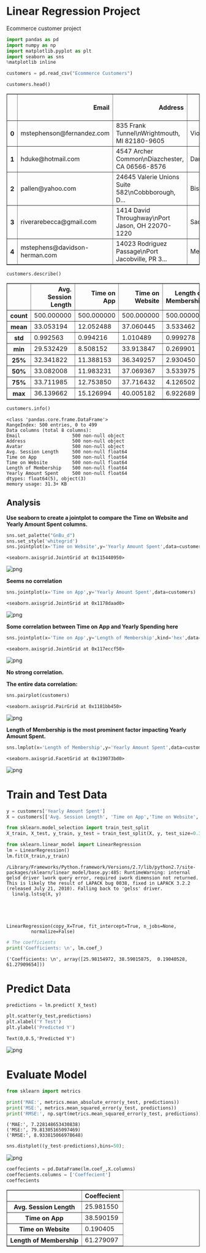 
# Linear Regression Project

Ecommerce customer project


```python
import pandas as pd
import numpy as np
import matplotlib.pyplot as plt
import seaborn as sns
%matplotlib inline
```


```python
customers = pd.read_csv("Ecommerce Customers")
```


```python
customers.head()
```




<div>
<style scoped>
    .dataframe tbody tr th:only-of-type {
        vertical-align: middle;
    }

    .dataframe tbody tr th {
        vertical-align: top;
    }

    .dataframe thead th {
        text-align: right;
    }
</style>
<table border="1" class="dataframe">
  <thead>
    <tr style="text-align: right;">
      <th></th>
      <th>Email</th>
      <th>Address</th>
      <th>Avatar</th>
      <th>Avg. Session Length</th>
      <th>Time on App</th>
      <th>Time on Website</th>
      <th>Length of Membership</th>
      <th>Yearly Amount Spent</th>
    </tr>
  </thead>
  <tbody>
    <tr>
      <th>0</th>
      <td>mstephenson@fernandez.com</td>
      <td>835 Frank Tunnel\nWrightmouth, MI 82180-9605</td>
      <td>Violet</td>
      <td>34.497268</td>
      <td>12.655651</td>
      <td>39.577668</td>
      <td>4.082621</td>
      <td>587.951054</td>
    </tr>
    <tr>
      <th>1</th>
      <td>hduke@hotmail.com</td>
      <td>4547 Archer Common\nDiazchester, CA 06566-8576</td>
      <td>DarkGreen</td>
      <td>31.926272</td>
      <td>11.109461</td>
      <td>37.268959</td>
      <td>2.664034</td>
      <td>392.204933</td>
    </tr>
    <tr>
      <th>2</th>
      <td>pallen@yahoo.com</td>
      <td>24645 Valerie Unions Suite 582\nCobbborough, D...</td>
      <td>Bisque</td>
      <td>33.000915</td>
      <td>11.330278</td>
      <td>37.110597</td>
      <td>4.104543</td>
      <td>487.547505</td>
    </tr>
    <tr>
      <th>3</th>
      <td>riverarebecca@gmail.com</td>
      <td>1414 David Throughway\nPort Jason, OH 22070-1220</td>
      <td>SaddleBrown</td>
      <td>34.305557</td>
      <td>13.717514</td>
      <td>36.721283</td>
      <td>3.120179</td>
      <td>581.852344</td>
    </tr>
    <tr>
      <th>4</th>
      <td>mstephens@davidson-herman.com</td>
      <td>14023 Rodriguez Passage\nPort Jacobville, PR 3...</td>
      <td>MediumAquaMarine</td>
      <td>33.330673</td>
      <td>12.795189</td>
      <td>37.536653</td>
      <td>4.446308</td>
      <td>599.406092</td>
    </tr>
  </tbody>
</table>
</div>




```python
customers.describe()
```




<div>
<style scoped>
    .dataframe tbody tr th:only-of-type {
        vertical-align: middle;
    }

    .dataframe tbody tr th {
        vertical-align: top;
    }

    .dataframe thead th {
        text-align: right;
    }
</style>
<table border="1" class="dataframe">
  <thead>
    <tr style="text-align: right;">
      <th></th>
      <th>Avg. Session Length</th>
      <th>Time on App</th>
      <th>Time on Website</th>
      <th>Length of Membership</th>
      <th>Yearly Amount Spent</th>
    </tr>
  </thead>
  <tbody>
    <tr>
      <th>count</th>
      <td>500.000000</td>
      <td>500.000000</td>
      <td>500.000000</td>
      <td>500.000000</td>
      <td>500.000000</td>
    </tr>
    <tr>
      <th>mean</th>
      <td>33.053194</td>
      <td>12.052488</td>
      <td>37.060445</td>
      <td>3.533462</td>
      <td>499.314038</td>
    </tr>
    <tr>
      <th>std</th>
      <td>0.992563</td>
      <td>0.994216</td>
      <td>1.010489</td>
      <td>0.999278</td>
      <td>79.314782</td>
    </tr>
    <tr>
      <th>min</th>
      <td>29.532429</td>
      <td>8.508152</td>
      <td>33.913847</td>
      <td>0.269901</td>
      <td>256.670582</td>
    </tr>
    <tr>
      <th>25%</th>
      <td>32.341822</td>
      <td>11.388153</td>
      <td>36.349257</td>
      <td>2.930450</td>
      <td>445.038277</td>
    </tr>
    <tr>
      <th>50%</th>
      <td>33.082008</td>
      <td>11.983231</td>
      <td>37.069367</td>
      <td>3.533975</td>
      <td>498.887875</td>
    </tr>
    <tr>
      <th>75%</th>
      <td>33.711985</td>
      <td>12.753850</td>
      <td>37.716432</td>
      <td>4.126502</td>
      <td>549.313828</td>
    </tr>
    <tr>
      <th>max</th>
      <td>36.139662</td>
      <td>15.126994</td>
      <td>40.005182</td>
      <td>6.922689</td>
      <td>765.518462</td>
    </tr>
  </tbody>
</table>
</div>




```python
customers.info()
```

    <class 'pandas.core.frame.DataFrame'>
    RangeIndex: 500 entries, 0 to 499
    Data columns (total 8 columns):
    Email                   500 non-null object
    Address                 500 non-null object
    Avatar                  500 non-null object
    Avg. Session Length     500 non-null float64
    Time on App             500 non-null float64
    Time on Website         500 non-null float64
    Length of Membership    500 non-null float64
    Yearly Amount Spent     500 non-null float64
    dtypes: float64(5), object(3)
    memory usage: 31.3+ KB


## Analysis

**Use seaborn to create a jointplot to compare the Time on Website and Yearly Amount Spent columns.**


```python
sns.set_palette("GnBu_d")
sns.set_style('whitegrid')
sns.jointplot(x='Time on Website',y='Yearly Amount Spent',data=customers)
```




    <seaborn.axisgrid.JointGrid at 0x115440950>




![png](Linear%20Regression%20Project_files/Linear%20Regression%20Project_7_1.png)


**Seems no correlation**


```python
sns.jointplot(x='Time on App',y='Yearly Amount Spent',data=customers)
```




    <seaborn.axisgrid.JointGrid at 0x1178daad0>




![png](Linear%20Regression%20Project_files/Linear%20Regression%20Project_9_1.png)


**Some correlation between Time on App and Yearly Spending here**


```python
sns.jointplot(x='Time on App',y='Length of Membership',kind='hex',data=customers)
```




    <seaborn.axisgrid.JointGrid at 0x117eccf50>




![png](Linear%20Regression%20Project_files/Linear%20Regression%20Project_11_1.png)


**No strong correlation.**

**The entire data correlation:**


```python
sns.pairplot(customers)
```




    <seaborn.axisgrid.PairGrid at 0x1181bb450>




![png](Linear%20Regression%20Project_files/Linear%20Regression%20Project_14_1.png)


**Length of Membership is the most prominent factor impacting Yearly Amount Spent.**


```python
sns.lmplot(x='Length of Membership',y='Yearly Amount Spent',data=customers)
```




    <seaborn.axisgrid.FacetGrid at 0x119073bd0>




![png](Linear%20Regression%20Project_files/Linear%20Regression%20Project_16_1.png)


# Train and Test Data


```python
y = customers['Yearly Amount Spent']
X = customers[['Avg. Session Length', 'Time on App','Time on Website', 'Length of Membership']]
```


```python
from sklearn.model_selection import train_test_split
X_train, X_test, y_train, y_test = train_test_split(X, y, test_size=0.3, random_state=101)
```


```python
from sklearn.linear_model import LinearRegression
lm = LinearRegression()
lm.fit(X_train,y_train)
```

    /Library/Frameworks/Python.framework/Versions/2.7/lib/python2.7/site-packages/sklearn/linear_model/base.py:485: RuntimeWarning: internal gelsd driver lwork query error, required iwork dimension not returned. This is likely the result of LAPACK bug 0038, fixed in LAPACK 3.2.2 (released July 21, 2010). Falling back to 'gelss' driver.
      linalg.lstsq(X, y)





    LinearRegression(copy_X=True, fit_intercept=True, n_jobs=None,
             normalize=False)




```python
# The coefficients
print('Coefficients: \n', lm.coef_)
```

    ('Coefficients: \n', array([25.98154972, 38.59015875,  0.19040528, 61.27909654]))


# Predict Data


```python
predictions = lm.predict( X_test)
```


```python
plt.scatter(y_test,predictions)
plt.xlabel('Y Test')
plt.ylabel('Predicted Y')
```




    Text(0,0.5,'Predicted Y')




![png](Linear%20Regression%20Project_files/Linear%20Regression%20Project_24_1.png)


# Evaluate Model


```python
from sklearn import metrics

print('MAE:', metrics.mean_absolute_error(y_test, predictions))
print('MSE:', metrics.mean_squared_error(y_test, predictions))
print('RMSE:', np.sqrt(metrics.mean_squared_error(y_test, predictions)))
```

    ('MAE:', 7.228148653430838)
    ('MSE:', 79.81305165097469)
    ('RMSE:', 8.933815066978648)



```python
sns.distplot((y_test-predictions),bins=50);
```


![png](Linear%20Regression%20Project_files/Linear%20Regression%20Project_27_0.png)



```python
coeffecients = pd.DataFrame(lm.coef_,X.columns)
coeffecients.columns = ['Coeffecient']
coeffecients
```




<div>
<style scoped>
    .dataframe tbody tr th:only-of-type {
        vertical-align: middle;
    }

    .dataframe tbody tr th {
        vertical-align: top;
    }

    .dataframe thead th {
        text-align: right;
    }
</style>
<table border="1" class="dataframe">
  <thead>
    <tr style="text-align: right;">
      <th></th>
      <th>Coeffecient</th>
    </tr>
  </thead>
  <tbody>
    <tr>
      <th>Avg. Session Length</th>
      <td>25.981550</td>
    </tr>
    <tr>
      <th>Time on App</th>
      <td>38.590159</td>
    </tr>
    <tr>
      <th>Time on Website</th>
      <td>0.190405</td>
    </tr>
    <tr>
      <th>Length of Membership</th>
      <td>61.279097</td>
    </tr>
  </tbody>
</table>
</div>




```python

```
